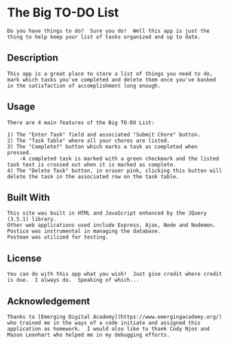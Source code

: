 
# The Big TO-DO List

    Do you have things to do?  Sure you do!  Well this app is just the thing to help keep your list of tasks organized and up to date.


## Description

    This app is a great place to store a list of things you need to do, mark which tasks you've completed and delete them once you've basked in the satisfaction of accomplishment long enough.


## Usage

    There are 4 main features of the Big TO-DO List:

    1) The "Enter Task" field and associated "Submit Chore" button.
    2) The "Task Table" where all your chores are listed.
    3) The "Complete?" button which marks a task as completed when pressed.
        -A completed task is marked with a green checkmark and the listed task text is crossed out when it is marked as complete.
    4) The "Delete Task" button, in eraser pink, clicking this button will delete the task in the associated row on the task table.


## Built With

    This site was built in HTML and JavaScript enhanced by the JQuery (3.5.1) library.
    Other web applications used include Express, Ajax, Node and Nodemon.
    Postico was instrumental in managing the database.
    Postman was utilized for testing.


## License

    You can do with this app what you wish!  Just give credit where credit is due.  I always do.  Speaking of which...


## Acknowledgement

    Thanks to [Emerging Digital Academy](https://www.emergingacademy.org/) who trained me in the ways of a code initiate and assigned this application as homework.  I would also like to thank Cody Njos and Mason Leonhart who helped me in my debugging efforts.
